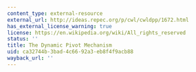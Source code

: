 ```yaml
---
content_type: external-resource
external_url: http://ideas.repec.org/p/cwl/cwldpp/1672.html
has_external_license_warning: true
license: https://en.wikipedia.org/wiki/All_rights_reserved
status: ''
title: The Dynamic Pivot Mechanism
uid: ca32744b-3bad-4c66-92a3-eb8f4f9acb88
wayback_url: ''
---
```

